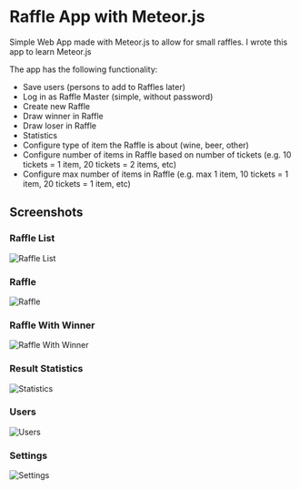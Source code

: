 # Raffle App with Meteor.js

Simple Web App made with Meteor.js to allow for small raffles.
I wrote this app to learn Meteor.js

The app has the following functionality:

- Save users (persons to add to Raffles later)
- Log in as Raffle Master (simple, without password)
- Create new Raffle
- Draw winner in Raffle
- Draw loser in Raffle
- Statistics
- Configure type of item the Raffle is about (wine, beer, other)
- Configure number of items in Raffle based on number of tickets (e.g. 10 tickets = 1 item, 20 tickets = 2 items, etc)
- Configure max number of items in Raffle (e.g. max 1 item, 10 tickets = 1 item, 20 tickets = 1 item, etc)

## Screenshots

### Raffle List

![Raffle List](https://github.com/Sanyam1Gupta/Latest-Assignment-4th-feb/tree/master/screenshots/RaffleList.png "Raffle List")

### Raffle

![Raffle](https://github.com/Sanyam1Gupta/Latest-Assignment-4th-feb/tree/master/screenshots/Raffle.png "Raffle")

### Raffle With Winner

![Raffle With Winner](https://github.com/Sanyam1Gupta/Latest-Assignment-4th-feb/tree/master/screenshots/Raffle_with_Winner.png "Raffle With Winner")

### Result Statistics

![Statistics](https://github.com/Sanyam1Gupta/Latest-Assignment-4th-feb/tree/master/screenshots/Statistics.png "Statistics")

### Users

![Users](https://github.com/Sanyam1Gupta/Latest-Assignment-4th-feb/tree/master/screenshots/Users.png "Users")

### Settings

![Settings](https://github.com/Sanyam1Gupta/Latest-Assignment-4th-feb/tree/master/screenshots/Settings.png "Settings")
